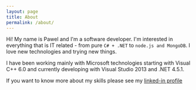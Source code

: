 ```yaml
---
layout: page
title: About
permalink: /about/
---
```


Hi! My name is Pawel and I'm a software developer. I'm interested in everything that is IT related - from pure ```C# + .NET``` to ```node.js and MongoDB```. I love new technologies and trying new things.

I have been working mainly with Microsoft technologies starting with Visual C++ 6.0 and currently developing with Visual Studio 2013 and .NET 4.5.1.

If you want to know more about my skills please see my [linked-in profile](https://www.linkedin.com/pub/pawel-burzynski/3a/3a6/776)

